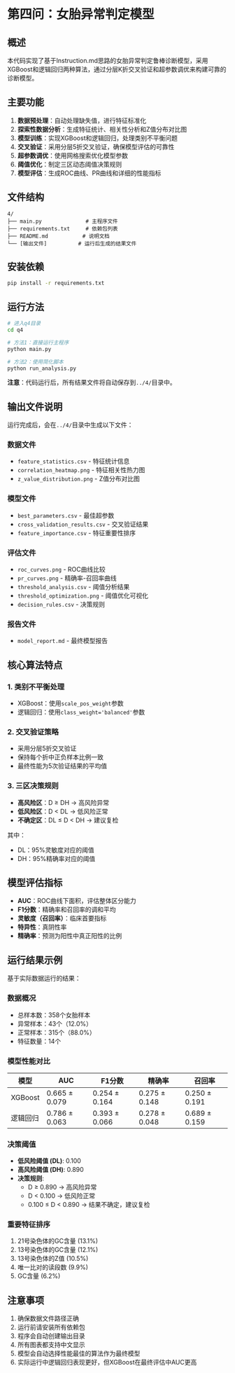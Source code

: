 # 第四问：女胎异常判定模型

## 概述
本代码实现了基于Instruction.md思路的女胎异常判定鲁棒诊断模型，采用XGBoost和逻辑回归两种算法，通过分层K折交叉验证和超参数调优来构建可靠的诊断模型。

## 主要功能
1. **数据预处理**：自动处理缺失值，进行特征标准化
2. **探索性数据分析**：生成特征统计、相关性分析和Z值分布对比图
3. **模型训练**：实现XGBoost和逻辑回归，处理类别不平衡问题
4. **交叉验证**：采用分层5折交叉验证，确保模型评估的可靠性
5. **超参数调优**：使用网格搜索优化模型参数
6. **阈值优化**：制定三区动态阈值决策规则
7. **模型评估**：生成ROC曲线、PR曲线和详细的性能指标

## 文件结构
```
4/
├── main.py              # 主程序文件
├── requirements.txt     # 依赖包列表
├── README.md           # 说明文档
└── [输出文件]          # 运行后生成的结果文件
```

## 安装依赖
```bash
pip install -r requirements.txt
```

## 运行方法
```bash
# 进入q4目录
cd q4

# 方法1：直接运行主程序
python main.py

# 方法2：使用简化脚本
python run_analysis.py
```

**注意**：代码运行后，所有结果文件将自动保存到`../4/`目录中。

## 输出文件说明
运行完成后，会在`../4/`目录中生成以下文件：

### 数据文件
- `feature_statistics.csv` - 特征统计信息
- `correlation_heatmap.png` - 特征相关性热力图
- `z_value_distribution.png` - Z值分布对比图

### 模型文件
- `best_parameters.csv` - 最佳超参数
- `cross_validation_results.csv` - 交叉验证结果
- `feature_importance.csv` - 特征重要性排序

### 评估文件
- `roc_curves.png` - ROC曲线比较
- `pr_curves.png` - 精确率-召回率曲线
- `threshold_analysis.csv` - 阈值分析结果
- `threshold_optimization.png` - 阈值优化可视化
- `decision_rules.csv` - 决策规则

### 报告文件
- `model_report.md` - 最终模型报告

## 核心算法特点

### 1. 类别不平衡处理
- XGBoost：使用`scale_pos_weight`参数
- 逻辑回归：使用`class_weight='balanced'`参数

### 2. 交叉验证策略
- 采用分层5折交叉验证
- 保持每个折中正负样本比例一致
- 最终性能为5次验证结果的平均值

### 3. 三区决策规则
- **高风险区**：D ≥ DH → 高风险异常
- **低风险区**：D < DL → 低风险正常  
- **不确定区**：DL ≤ D < DH → 建议复检

其中：
- DL：95%灵敏度对应的阈值
- DH：95%精确率对应的阈值

## 模型评估指标
- **AUC**：ROC曲线下面积，评估整体区分能力
- **F1分数**：精确率和召回率的调和平均
- **灵敏度（召回率）**：临床首要指标
- **特异性**：真阴性率
- **精确率**：预测为阳性中真正阳性的比例

## 运行结果示例
基于实际数据运行的结果：

### 数据概况
- 总样本数：358个女胎样本
- 异常样本：43个（12.0%）
- 正常样本：315个（88.0%）
- 特征数量：14个

### 模型性能对比
| 模型 | AUC | F1分数 | 精确率 | 召回率 |
|------|-----|--------|--------|--------|
| XGBoost | 0.665 ± 0.079 | 0.254 ± 0.164 | 0.275 ± 0.148 | 0.250 ± 0.191 |
| 逻辑回归 | 0.786 ± 0.063 | 0.393 ± 0.066 | 0.278 ± 0.048 | 0.689 ± 0.159 |

### 决策阈值
- **低风险阈值 (DL)**: 0.100
- **高风险阈值 (DH)**: 0.890
- **决策规则**:
  - D ≥ 0.890 → 高风险异常
  - D < 0.100 → 低风险正常
  - 0.100 ≤ D < 0.890 → 结果不确定，建议复检

### 重要特征排序
1. 21号染色体的GC含量 (13.1%)
2. 13号染色体的GC含量 (12.1%)
3. 13号染色体的Z值 (10.5%)
4. 唯一比对的读段数 (9.9%)
5. GC含量 (6.2%)

## 注意事项
1. 确保数据文件路径正确
2. 运行前请安装所有依赖包
3. 程序会自动创建输出目录
4. 所有图表都支持中文显示
5. 模型会自动选择性能最佳的算法作为最终模型
6. 实际运行中逻辑回归表现更好，但XGBoost在最终评估中AUC更高
